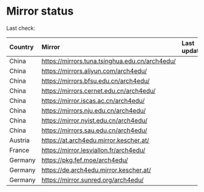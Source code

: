 <script src="./time.js"></script>
# Mirror status
Last check: <script type="text/javascript">localize(1744116565.0751748);</script>

|Country|Mirror|Last update|
|:------|:-----|:----------|
|China|https://mirrors.tuna.tsinghua.edu.cn/arch4edu/|<script type="text/javascript">localize(1744094638);</script>|
|China|https://mirrors.aliyun.com/arch4edu/|<script type="text/javascript">localize(1744094638);</script>|
|China|https://mirrors.bfsu.edu.cn/arch4edu/|<script type="text/javascript">localize(1744051311);</script>|
|China|https://mirrors.cernet.edu.cn/arch4edu/|<script type="text/javascript">localize(1744094638);</script>|
|China|https://mirror.iscas.ac.cn/arch4edu/|<script type="text/javascript">localize(1744051311);</script>|
|China|https://mirrors.nju.edu.cn/arch4edu/|<script type="text/javascript">localize(1744008267);</script>|
|China|https://mirror.nyist.edu.cn/arch4edu/|<script type="text/javascript">localize(1744094638);</script>|
|China|https://mirrors.sau.edu.cn/arch4edu/|<script type="text/javascript">localize(1731653531);</script>|
|Austria|https://at.arch4edu.mirror.kescher.at/|<script type="text/javascript">localize(1744094638);</script>|
|France|https://mirror.lesviallon.fr/arch4edu/|<script type="text/javascript">localize(1744094638);</script>|
|Germany|https://pkg.fef.moe/arch4edu/|<script type="text/javascript">localize(1744094638);</script>|
|Germany|https://de.arch4edu.mirror.kescher.at/|<script type="text/javascript">localize(1744094638);</script>|
|Germany|https://mirror.sunred.org/arch4edu/|<script type="text/javascript">localize(1744094638);</script>|

<script src="./tablefilter/tablefilter.js"></script>
<script src="./table.js"></script>